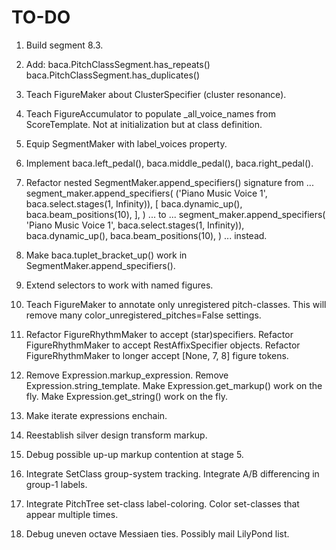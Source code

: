TO-DO
=====

1.  Build segment 8.3.

2.  Add:
        baca.PitchClassSegment.has_repeats()
        baca.PitchClassSegment.has_duplicates()

3.  Teach FigureMaker about ClusterSpecifier (cluster resonance).

4.  Teach FigureAccumulator to populate _all_voice_names from ScoreTemplate.
    Not at initialization but at class definition.

5.  Equip SegmentMaker with label_voices property.

6.  Implement baca.left_pedal(), baca.middle_pedal(), baca.right_pedal().

7.  Refactor nested SegmentMaker.append_specifiers() signature from ...
        segment_maker.append_specifiers(
            ('Piano Music Voice 1', baca.select.stages(1, Infinity)),
            [
                baca.dynamic_up(),
                baca.beam_positions(10),
                ],
            )
    ... to ...
        segment_maker.append_specifiers(
            'Piano Music Voice 1',
            baca.select.stages(1, Infinity)),
            baca.dynamic_up(),
            baca.beam_positions(10),
            )
    ... instead.

8.  Make baca.tuplet_bracket_up() work in SegmentMaker.append_specifiers().

9.  Extend selectors to work with named figures.

10. Teach FigureMaker to annotate only unregistered pitch-classes.
    This will remove many color_unregistered_pitches=False settings.

11. Refactor FigureRhythmMaker to accept (star)specifiers.
    Refactor FigureRhythmMaker to accept RestAffixSpecifier objects.
    Refactor FigureRhythmMaker to longer accept [None, 7, 8] figure tokens.

12. Remove Expression.markup_expression.
    Remove Expression.string_template.
    Make Expression.get_markup() work on the fly.
    Make Expression.get_string() work on the fly.

13. Make iterate expressions enchain.

14. Reestablish silver design transform markup.

15. Debug possible up-up markup contention at stage 5.

16. Integrate SetClass group-system tracking.
    Integrate A/B differencing in group-1 labels.

17. Integrate PitchTree set-class label-coloring.
    Color set-classes that appear multiple times.

18. Debug uneven octave Messiaen ties. Possibly mail LilyPond list.
